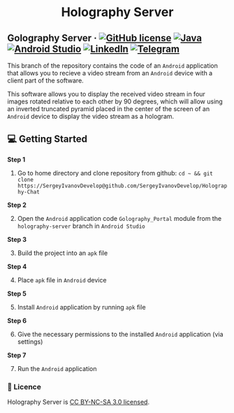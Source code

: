 <h1 align="center">
  Holography Server
</h1>

## Golography Server &middot; [![GitHub license](https://img.shields.io/badge/license-CC%20BY--NC--SA%203.0-blue)](./LICENSE) [![Java](https://img.shields.io/badge/Java-SE8-blue)](https://www.java.com/) [![Android Studio](https://img.shields.io/badge/IDE-Android%20Studio-lightgrey)](https://developer.android.com/studio) [![LinkedIn](https://img.shields.io/badge/linkedin-Sergey%20Ivanov-blue)](https://www.linkedin.com/in/sergey-ivanov-33413823a/) [![Telegram](https://img.shields.io/badge/telegram-%40SergeyIvanov__dev-blueviolet)](https://t.me/SergeyIvanov_dev) ##

This branch of the repository contains the code of an `Android` application that allows you to recieve a video stream from an `Android` device with a client part of the software.

This software allows you to display the received video stream in four images rotated relative to each other by 90 degrees, which will allow using an inverted truncated pyramid placed in the center of the screen of an `Android` device to display the video stream as a hologram.

## :computer: Getting Started  ##

**Step 1**

1. Go to home directory and clone repository from github: `cd ~ && git clone https://SergeyIvanovDevelop@github.com/SergeyIvanovDevelop/Holography-Chat`

**Step 2**<br>

2. Open the `Android` application code `Golography_Portal` module from the `holography-server` branch in `Android Studio` 

**Step 3**<br>

3. Build the project into an `apk` file

**Step 4**<br>

4. Place `apk` file in `Android` device

**Step 5**<br>

5. Install `Android` application by running `apk` file

**Step 6**<br>

6. Give the necessary permissions to the installed `Android` application (via settings)

**Step 7**<br>

7. Run the `Android` application

### :bookmark_tabs: Licence ###
Holography Server is [CC BY-NC-SA 3.0 licensed](./LICENSE).
